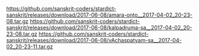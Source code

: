 https://github.com/sanskrit-coders/stardict-sanskrit/releases/download/2017-06-08/amara-onto__2017-04-02_20-23-08.tar.gz
https://github.com/sanskrit-coders/stardict-sanskrit/releases/download/2017-06-08/kalpadruma-sa__2017-04-02_20-23-08.tar.gz
https://github.com/sanskrit-coders/stardict-sanskrit/releases/download/2017-06-08/vAchaspatyam-sa__2017-04-02_20-23-11.tar.gz
